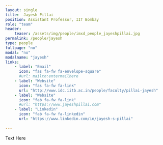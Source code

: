 ```yaml
---
layout: single
title:  Jayesh Pillai
position: Assistant Professor, IIT Bombay
role: "team"
header:
    teaser: /assets/img/people/imxd_people_jayeshpillai.jpg
permalink: /people/jayesh
type: people
fullpage: "no"
modal: "no"
modalname: "jayesh"
links:
    - label: "Email"
      icon: "fas fa-fw fa-envelope-square"
      #url: mailto:entermailhere
    - label: "Website"
      icon: "fas fa-fw fa-link"
      url: "http://www.idc.iitb.ac.in/people/faculty/pillai-jayesh"
    - label: "Website"
      icon: "fab fa-fw fa-link"
      #url: "https://www.jayeshpillai.com"
    - label: "Linkedin"
      icon: "fab fa-fw fa-linkedin"
      url: "https://www.linkedin.com/in/jayesh-s-pillai"
      
---
```


Text Here


